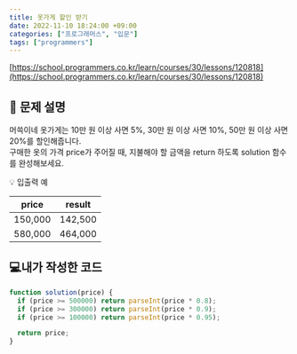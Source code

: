 ```yaml
---
title: 옷가게 할인 받기
date: 2022-11-10 18:24:00 +09:00
categories: ["프로그래머스", "입문"]
tags: ["programmers"]
---
```


[https://school.programmers.co.kr/learn/courses/30/lessons/120818](https://school.programmers.co.kr/learn/courses/30/lessons/120818)

## 📔 문제 설명

머쓱이네 옷가게는 10만 원 이상 사면 5%, 30만 원 이상 사면 10%, 50만 원 이상 사면 20%를 할인해줍니다.  
구매한 옷의 가격 price가 주어질 때, 지불해야 할 금액을 return 하도록 solution 함수를 완성해보세요.

💡 입출력 예

| price   | result  |
| ------- | ------- |
| 150,000 | 142,500 |
| 580,000 | 464,000 |

## 💻내가 작성한 코드

```js
function solution(price) {
  if (price >= 500000) return parseInt(price * 0.8);
  if (price >= 300000) return parseInt(price * 0.9);
  if (price >= 100000) return parseInt(price * 0.95);

  return price;
}
```
